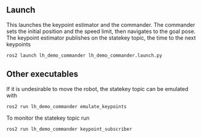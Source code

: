 ## Launch 
This launches the keypoint estimator and the commander. The commander sets the initial position and the speed limit, then navigates to the goal pose. 
The keypoint estimator publishes on the statekey topic, the time to the next keypoints 
```
ros2 launch lh_demo_commander lh_demo_commander.launch.py 
```
## Other executables 
If it is undesirable to move the robot, the statekey topic can be emulated with 
```
ros2 run lh_demo_commander emulate_keypoints
```
To monitor the statekey topic run 
```
ros2 run lh_demo_commander keypoint_subscriber
```

